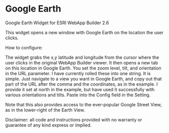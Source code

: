 # Google Earth
Google Earth Widget for ESRI WebApp Builder 2.6


This widget opens a new window with Google Earth on the location the user clicks. 

How to configure:

The widget grabs the x,y latitude and longitude from the cursor where the user clicks in the original WebApp Builder viewer. It then opens a new tab on this location in Google Earth. You set the zoom level, tilt, and orientation in the URL parameter. I have currently rolled these into one string. It is simple. Just navigate to a view you want in Google Earth, and copy out that part of the URL after the comma and the coordinates, as in the example.  I provide it set at north in the example, but have used it successfully with various orientations and tilts. Paste into the Config field in the Setting.

Note that this also provides access to the ever-popular Google Street View, as in the lower-right of the Earth View.

Disclaimer: all code and instructions provided with no warranty or guarantee of any kind express or implied. 

